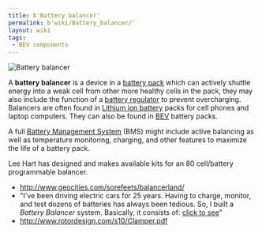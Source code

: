 ```yaml
---
title: b'Battery balancer'
permalink: b'wiki/Battery_balancer/'
layout: wiki
tags:
 - BEV components
---
```


![Battery balancer](Lipoly_equalizer.jpg "Battery balancer")

A **battery balancer** is a device in a [battery
pack](battery_pack "wikilink") which can actively shuttle energy into a
weak cell from other more healthy cells in the pack, they may also
include the function of a [battery
regulator](battery_regulator "wikilink") to prevent overcharging.
Balancers are often found in [Lithium ion
battery](/wiki/Lithium_ion_battery "wikilink") packs for cell phones and
laptop computers. They can also be found in
[BEV](battery_electric_vehicle "wikilink") battery packs.

A full [Battery Management System](/wiki/Battery_Management_System "wikilink")
(BMS) might include active balancing as well as temperature monitoring,
charging, and other features to maximize the life of a battery pack.

Lee Hart has designed and makes available kits for an 80 cell/battery
programmable balancer.

-   <http://www.geocities.com/sorefeets/balancerland/>
-   "I've been driving electric cars for 25 years. Having to charge,
    monitor, and test dozens of batteries has always been tedious. So, I
    built a *Battery Balancer* system. Basically, it consists of: [click
    to
    see](http://autos.groups.yahoo.com/group/Prius_Technical_Stuff/message/15446)"
-   <http://www.rotordesign.com/s10/Clamper.pdf>
